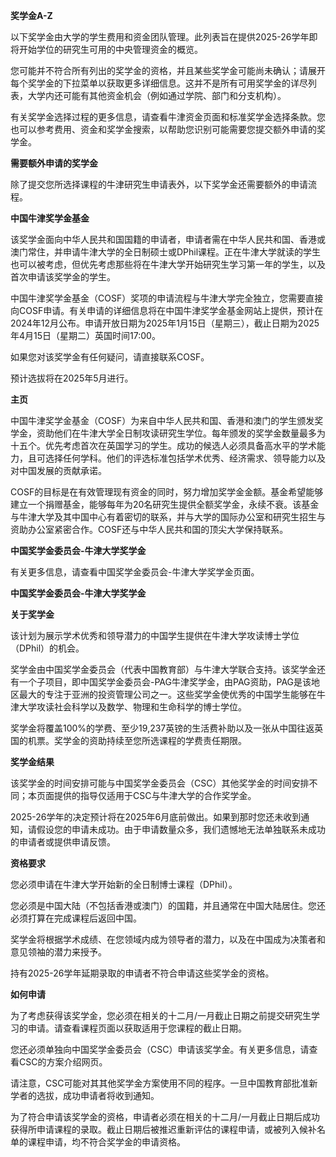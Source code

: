 **奖学金A-Z**

以下奖学金由大学的学生费用和资金团队管理。此列表旨在提供2025-26学年即将开始学位的研究生可用的中央管理资金的概览。

您可能并不符合所有列出的奖学金的资格，并且某些奖学金可能尚未确认；请展开每个奖学金的下拉菜单以获取更多详细信息。这并不是所有可用奖学金的详尽列表，大学内还可能有其他资金机会（例如通过学院、部门和分支机构）。

有关奖学金选择过程的更多信息，请查看牛津资金页面和标准奖学金选择条款。您也可以参考费用、资金和奖学金搜索，以帮助您识别可能需要您提交额外申请的奖学金。

**需要额外申请的奖学金**

除了提交您所选择课程的牛津研究生申请表外，以下奖学金还需要额外的申请流程。

**中国牛津奖学金基金**

该奖学金面向中华人民共和国国籍的申请者，申请者需在中华人民共和国、香港或澳门常住，并申请牛津大学的全日制硕士或DPhil课程。正在牛津大学就读的学生也可以被考虑，但优先考虑那些将在牛津大学开始研究生学习第一年的学生，以及首次申请该奖学金的学生。

中国牛津奖学金基金（COSF）奖项的申请流程与牛津大学完全独立，您需要直接向COSF申请。有关申请的详细信息将在中国牛津奖学金基金网站上提供，预计在2024年12月公布。申请开放日期为2025年1月15日（星期三），截止日期为2025年4月15日（星期二）英国时间17:00。

如果您对该奖学金有任何疑问，请直接联系COSF。

预计选拔将在2025年5月进行。

**主页**

中国牛津奖学金基金（COSF）为来自中华人民共和国、香港和澳门的学生颁发奖学金，资助他们在牛津大学全日制攻读研究生学位。每年颁发的奖学金数量最多为十五个。优先考虑首次在英国学习的学生。成功的候选人必须具备高水平的学术能力，且可选择任何学科。他们的评选标准包括学术优秀、经济需求、领导能力以及对中国发展的贡献承诺。

COSF的目标是在有效管理现有资金的同时，努力增加奖学金金额。基金希望能够建立一个捐赠基金，能够每年为20名研究生提供全额奖学金，永续不衰。该基金与牛津大学及其中国中心有着密切的联系，并与大学的国际办公室和研究生招生与资助办公室紧密合作。COSF还与中华人民共和国的顶尖大学保持联系。

**中国奖学金委员会-牛津大学奖学金**

有关更多信息，请查看中国奖学金委员会-牛津大学奖学金页面。

**中国奖学金委员会-牛津大学奖学金**

**关于奖学金**

该计划为展示学术优秀和领导潜力的中国学生提供在牛津大学攻读博士学位（DPhil）的机会。

奖学金由中国奖学金委员会（代表中国教育部）与牛津大学联合支持。该奖学金还有一个子项目，即中国奖学金委员会-PAG牛津奖学金，由PAG资助，PAG是该地区最大的专注于亚洲的投资管理公司之一。这些奖学金使优秀的中国学生能够在牛津大学攻读社会科学以及数学、物理和生命科学的博士学位。

奖学金将覆盖100%的学费、至少19,237英镑的生活费补助以及一张从中国往返英国的机票。奖学金的资助持续至您所选课程的学费责任期限。

**奖学金结果**

该奖学金的时间安排可能与中国奖学金委员会（CSC）其他奖学金的时间安排不同；本页面提供的指导仅适用于CSC与牛津大学的合作奖学金。

2025-26学年的决定预计将在2025年6月底前做出。如果到那时您还未收到通知，请假设您的申请未成功。由于申请数量众多，我们遗憾地无法单独联系未成功的申请者或提供申请反馈。

**资格要求**

您必须申请在牛津大学开始新的全日制博士课程（DPhil）。

您必须是中国大陆（不包括香港或澳门）的国籍，并且通常在中国大陆居住。您还必须打算在完成课程后返回中国。

奖学金将根据学术成绩、在您领域内成为领导者的潜力，以及在中国成为决策者和意见领袖的潜力来授予。

持有2025-26学年延期录取的申请者不符合申请这些奖学金的资格。

**如何申请**

为了考虑获得该奖学金，您必须在相关的十二月/一月截止日期之前提交研究生学习的申请。请查看课程页面以获取适用于您课程的截止日期。

您还必须单独向中国奖学金委员会（CSC）申请该奖学金。有关更多信息，请查看CSC的方案介绍网页。

请注意，CSC可能对其其他奖学金方案使用不同的程序。一旦中国教育部批准新学者的选拔，成功申请者将收到通知。

为了符合申请该奖学金的资格，申请者必须在相关的十二月/一月截止日期后成功获得所申请课程的录取。截止日期后被推迟重新评估的课程申请，或被列入候补名单的课程申请，均不符合奖学金的申请资格。